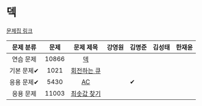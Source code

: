 # 덱

[문제집 링크](https://www.acmicpc.net/workbook/view/7311)

| 문제 분류 | 문제 | 문제 제목 | 강영원 | 김명준 | 김성태 | 한재윤 |
| :-: | :-: | :-: | :-: | --- | --- | --- |
| 연습 문제 | 10866 | [덱](https://www.acmicpc.net/problem/10866) |   |   |   |   |
| 기본 문제✔ | 1021 | [회전하는 큐](https://www.acmicpc.net/problem/1021) |   |   |   |   |
| 응용 문제✔ | 5430 | [AC](https://www.acmicpc.net/problem/5430) |   | ✔ |   |   |
| 응용 문제 | 11003 | [최솟값 찾기](https://www.acmicpc.net/problem/11003) |   |   |   |   |
